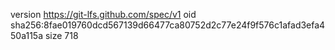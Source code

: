 version https://git-lfs.github.com/spec/v1
oid sha256:8fae019760dcd567139d66477ca80752d2c77e24f9f576c1afad3efa450a115a
size 718

